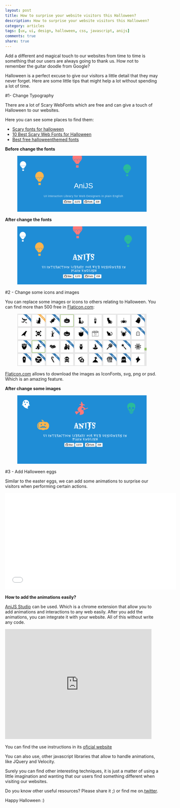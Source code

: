 ```yaml
---
layout: post
title: How to surprise your website visitors this Halloween?
description: How to surprise your website visitors this Halloween?
category: articles
tags: [ux, ui, design, halloween, css, javascript, anijs]
comments: true
share: true
---
```


Add a different and magical touch to our websites from time to time is something that our users are always going to thank us. How not to remember the guitar doodle from Google?

Halloween is a perfect excuse to give our visitors a little detail that they may never forget. Here are some little tips that might help a lot without spending a lot of time.

#1- Change Typography

There are a lot of Scary WebFonts which are free and can give a touch of Halloween to our websites.

Here you can see some places to find them:

- [Scary fonts for halloween](http://googlewebfonts.blogspot.com/2011/10/scary-fonts-for-halloween.html)
- [10 Best Scary Web Fonts for Halloween](http://intavant.com/blog/2012/10-best-scary-web-fonts-for-halloween/)
- [Best free halloweenthemed fonts](http://www.twelveskip.com/resources/fonts/1039/best-free-halloweenthemed-fonts)

**Before change the fonts**
<figure>
    <a href="http://anijs.github.io/"><img src="/images/2014-10-26-how-to-sorprise-your-websites-visitants-on-halloween/anijsbefore.png"></a>
</figure>

**After change the fonts**
<figure>
    <a href="http://anijs.github.io/"><img src="/images/2014-10-26-how-to-sorprise-your-websites-visitants-on-halloween/anijs-font-after.png"></a>
</figure>

#2 - Change some icons and images

You can replace some  images or icons to others relating to Halloween. You can find more than 500 free in [Flaticon.com](http://www.flaticon.com/search/halloween):

<figure>
    <a href="http://www.flaticon.com/search/halloween"><img src="/images/2014-10-26-how-to-sorprise-your-websites-visitants-on-halloween/halloweenvectors.png"></a>
</figure>

[Flaticon.com](http://www.flaticon.com/search/halloween) allows to download the images as IconFonts, svg, png or psd. Which is an  amazing feature.

**After change some images**
<figure>
    <a href="http://anijs.github.io/"><img src="/images/2014-10-26-how-to-sorprise-your-websites-visitants-on-halloween/anijs-icons-final.png"></a>
</figure>


#3 - Add Halloween eggs

Similar to the easter eggs, we can add some animations to surprise our visitors when performing certain actions.

<iframe width="560" height="315" src="//www.youtube.com/embed/9fL-Z9NEWIY?list=PLUVvd_W7urmg5iEmCATQS4ekARgyshUZa" frameborder="0" allowfullscreen></iframe>

**How to add the animations easily?**

[AniJS Studio](https://chrome.google.com/webstore/detail/anijs-studio/alnnlebgnablnnbhidppfpcpmlopegib?hl=en) can be used. Which is a chrome extension that allow you to add animations and interactions to any web easily. After you add the animations, you can integrate it with your website. All of this without write any code.

<iframe width="480" height="360" src="http://www.youtube.com/embed/4WWa2qcfCEk" frameborder="0"> </iframe>

You can find the use instructions in its [oficial website](http://anijs.github.io/studio/#usage)

You can also use, other javascript libraries that allow to handle animations, like JQuery and Velocity.

Surely you can find other interesting techniques, it is just a matter of using a little imagination and wanting that our users find something different when visiting our websites.

Do you know other useful resources? Please share it ;) or find me on.[twitter](https://twitter.com/dariel_noel).

Happy Halloween :)

